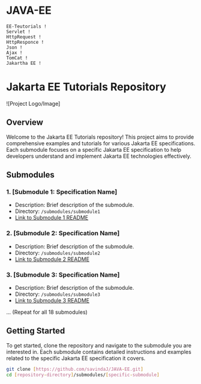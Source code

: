 # JAVA-EE

    EE-Teutorials !
    Servlet !
    HttpRequest !
    HttpResponce !
    Json !
    Ajax !
    TomCat !
    Jakartha EE !

# Jakarta EE Tutorials Repository

![Project Logo/Image]

## Overview

Welcome to the Jakarta EE Tutorials repository! This project aims to provide comprehensive examples and tutorials for various Jakarta EE specifications. Each submodule focuses on a specific Jakarta EE specification to help developers understand and implement Jakarta EE technologies effectively.

## Submodules

### 1. [Submodule 1: Specification Name]
- Description: Brief description of the submodule.
- Directory: `/submodules/submodule1`
- [Link to Submodule 1 README](submodules/submodule1/README.md)

### 2. [Submodule 2: Specification Name]
- Description: Brief description of the submodule.
- Directory: `/submodules/submodule2`
- [Link to Submodule 2 README](submodules/submodule2/README.md)

### 3. [Submodule 3: Specification Name]
- Description: Brief description of the submodule.
- Directory: `/submodules/submodule3`
- [Link to Submodule 3 README](submodules/submodule3/README.md)

... (Repeat for all 18 submodules)

## Getting Started

To get started, clone the repository and navigate to the submodule you are interested in. Each submodule contains detailed instructions and examples related to the specific Jakarta EE specification it covers.

```bash
git clone [https://github.com/savindaJ/JAVA-EE.git]
cd [repository-directory]/submodules/[specific-submodule]

